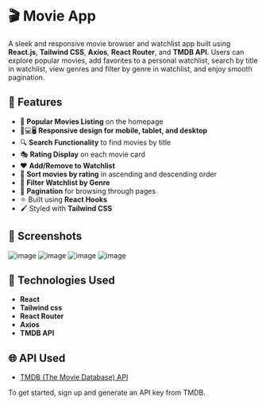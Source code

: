 # 🎬 Movie App 

A sleek and responsive movie browser and watchlist app built using **React.js**, **Tailwind CSS**, **Axios**, **React Router**, and **TMDB API**. Users can explore popular movies, add favorites to a personal watchlist, search by title in watchlist, view genres and filter by genre in watchlist, and enjoy smooth pagination.

## 🚀 Features

- 📃 **Popular Movies Listing** on the homepage
- 📱💻🖥️ **Responsive design for mobile, tablet, and desktop**
- 🔍 **Search Functionality** to find movies by title
- 🎭 **Rating Display** on each movie card
- ❤️ **Add/Remove to Watchlist**
- 🔢 **Sort movies by rating** in ascending and descending order
- 🎯 **Filter Watchlist by Genre**
- 🔄 **Pagination** for browsing through pages
- ⚛️ Built using **React Hooks**
- 🖌️ Styled with **Tailwind CSS**

## 📸 Screenshots

![image](https://github.com/user-attachments/assets/e3ab5b43-4488-49c9-bb0a-0a9f2e0855e8)
![image](https://github.com/user-attachments/assets/b1c0e58a-4aed-472b-90bb-f52c0ba01435)
![image](https://github.com/user-attachments/assets/7cb50392-26b2-4d39-a7dc-f2d165bbb5ee)
![image](https://github.com/user-attachments/assets/f0111e41-27f8-4389-8c0d-7ab576dce944)

## 🔧 Technologies Used

- **React** 
- **Tailwind css** 
- **React Router**
- **Axios**
- **TMDB API**

## 🌐 API Used

- [TMDB (The Movie Database) API](https://developer.themoviedb.org/docs/getting-started)

To get started, sign up and generate an API key from TMDB.
